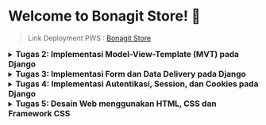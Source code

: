 # Welcome to Bonagit Store! :chocolate_bar:

> Link Deployment PWS : [Bonagit Store](http://shaine-glorvina-bonagitstore.pbp.cs.ui.ac.id/)

<details>
<summary>
  <span style="font-size:16px;"><b>Tugas 2: Implementasi Model-View-Template (MVT) pada Django</b></span>
</summary>

### 1. Jelaskan bagaimana cara kamu mengimplementasikan checklist di atas secara step-by-step (bukan hanya sekadar mengikuti tutorial).
Pertama, saya membuat direktori dan repositori baru pada GitHub untuk project e-commerce ini. Kemudian, saya menghubungkan direktori lokal dengan repositori saya dengan cara ```git branch -M main``` kemudian ```git remote add origin https://github.com/glorvibop/bonagit-store.git```

Selanjutnya, saya melanjutkan dengan mengikuti Tutorial 0 untuk mengatur Django, yang meliputi langkah-langkah seperti mengaktifkan _virtual environment_ (untuk memastikan project saya terisolasi) dan menginstall dependencies yang diperlukan. Kemudian, saya melakukan beberapa modifikasi pada ```settings.py``` dan menambahkan berkas ```.gitignore``` untuk mengelola file yang tidak perlu diunggah ke repositori. Proses selanjutnya adalah pembuatan aplikasi Django, konfigurasi routing, dan berbagai persiapan lain sebagaimana diuraikan dalam Tutorial 0.

Setelah melakukan hal yang disebut di atas, saya membuka PWS (Pacil Web Service) untuk membuat project baru. Saya melakukan modifikasi pada ```settings.py```, menambahkan URL deployment PWS, yaitu ```shaine-glorvina-bonagitstore.pbp.cs.ui.ac.id```, dan melanjutkan prosedur deployment PWS sesuai dengan instruksi dalam Tutorial 0.

Di dalam aplikasi utama, saya mendefinisikan sebuah model ```ChocolateProduct``` yang mencakup atribut ```name_product``` dengan tipe data ```CharField```, ```price``` dengan tipe data ```FloatField```, ```description``` dengan tipe data ```TextField```, ```type``` dengan tipe data ```CharField```, dan ```cocoa_ratio``` dengan tipe data ```IntegerField```. Hal ini merupakan langkah fundamental karena model bertindak sebagai blueprint untuk data yang disimpan, diproses, dan dikelola dalam aplikasi saya.

Kemudian, saya melanjutkan pengembangan aplikasi e-commerce saya yang berfokus pada penjualan chocolate bar dengan memodifikasi ```views.py```. Dalam file ini, saya menampilkan data dari model dan menghubungkannya dengan template. Fungsi ```show_main``` mengatur variabel konteks dengan nilai seperti product name, price, description, type,  cocoa ratio, yang kemudian ditampilkan melalui template ```main.html```. Template tersebut saya modifikasi sesuai dengan keinginan saya agar terlihat lebih menarik. Terakhir, saya menyambungkan repository dengan PWS, lalu push ke PWS dengan ```git push pws main:master``` untuk melakukan deployment.

### 2. Buatlah bagan yang berisi request client ke web aplikasi berbasis Django beserta responnya dan jelaskan pada bagan tersebut kaitan antara urls.py, views.py, models.py, dan berkas html.
![flowchart untuk tugas 2 individu pbp](https://github.com/user-attachments/assets/36b3d355-83fa-4207-9570-fac7ec54425d)
- Client send request (mengirimkan HTTP request ke server Django)
- Server Django memproses request yang diterima dengan mencocokkan URL yang diminta ke pola-pola yang terdefinisi dalam file ```urls.py```. File ini berperan penting dalam mengelola rute URL yang terkait dengan aplikasi utama.
- Request diproses oleh ```views.py``` yang mengambil dan memproses data dari database melalui ```models.py```. ```models.py``` sendiri bertanggung jawab untuk mengatur dan mengelola data dari aplikasi. Setelah menyelesaikan tindakan sebelumnya, ```views.py``` menentukan jenis respons yang dikirimkan kembali ke client (umumnya menggunakan template HTML).
- Setelah ```views.py``` mengumpulkan data yang diperlukan, data dikirim ke sebuah berkas HTML yang berfungsi sebagai template. Berkas ini memperlihatkan tampilan akhir yang dapat dilihat oleh client.
- Django merespon dengan mengirimkan HTML yang sudah diproses sebagai respon kembali ke client.

### 3. Jelaskan fungsi git dalam pengembangan perangkat lunak!
```Git``` adalah _version control system_ yang paling umum digunakan. Sebagai _version control system_, ```Git``` memungkinkan developers untuk melihat riwayat modifikasi yang lengkap, mengidentifikasi siapa yang membuat perubahan, kapan, dan mengapa. Hal ini berarti ```Git``` bersigat dinamis, adaptif, dan penting untuk menganalisis bug.

Fitur utama ```Git``` meliputi _Branching and Merging_ yang developers untuk mengerjakan bagian proyek yang berbeda secara bersamaan tanpa mengganggu satu sama lain. Kelebihan ini memastikan perubahan dapat di-merge kembali ke main branch dengan mulus dan menjaga integritas kode.

Selain itu, ```Git``` mendukung development yang terdistribusi. Hal mempercepat proses rilis perangkat lunak dengan memungkinkan pembaruan yang sering dan kecil, sehingga mempercepat siklus rilis secara keseluruhan.

### 4. Menurut Anda, dari semua framework yang ada, mengapa framework Django dijadikan permulaan pembelajaran pengembangan perangkat lunak?
Menurut saya, Django dijadikan permulaan pembelajaran pengembangan perangkat lunak karena sebelumnya kami telah mempelajari bahasa pemrograman Python yang juga digunakan dalam Django. Di lingkungan industri, Django merupakan salah satu framework yang umum digunakan dan menawarkan simplicity, flexibility, reliability, dan scalability. Hal ini berarti Django telah memiliki komunitas yang cukup luas. Django juga memiliki syntax yang relatif mudah dan memiliki web server sendiri membuatnya lebih secure dari framework lain.

### 5. Mengapa model pada Django disebut sebagai ORM? 
Models pada Django disebut sebagai ORM (_Object Relational Mapping_) karena Models pada Django menyediakan sebuah lapisan abstraksi yang memungkinkan developers untuk melakukan pemetaan data (_mapping_) tanpa perlu menulis SQL secara manual. Sebagai gantinya, developers bisa berinteraksi dengan database menggunakan bahasa Python.
</details>

<details>
<summary>
  <span style="font-size:16px;"><b>Tugas 3: Implementasi Form dan Data Delivery pada Django</b></span>
</summary>

### 1. Jelaskan mengapa kita memerlukan data delivery dalam pengimplementasian sebuah platform?
Data delivery merupakan aspek penting dalam pengimplementasian suatu platform karena bertujuan untuk memastikan bahwa pertukaran data antar komponen sistem (seperti antara _frontend_ dan _backend_ atau antar _microservices_) dilakukan dengan cara yang efisien, aman, dan konsisten. Data Delivery menjadi penting karena kebutuhan pertukaran informasi yang tepat secara real-time dan memfasilitasi komunikasi yang seamless antar komponen yang berbeda dalam sistem.

### 2. Menurutmu, mana yang lebih baik antara XML dan JSON? Mengapa JSON lebih populer dibandingkan XML?
Menurut saya, JSON lebih baik karena lebih _readable_ bagi manusia maupun mesin. JSON juga lebih ringan dibandingkan XML dan lebih mudah diolah oleh bahasa umum di web development seperti JavaScript. Oleh karena itu, JSON lebih populer karena performanya yang lebih efisien dalam konteks pengiriman data di web.

### 3. Jelaskan fungsi dari method ```is_valid()``` pada form Django dan mengapa kita membutuhkan method tersebut?
Method ```is_valid()``` digunakan pada objek form untuk memvalidasi data dan juga error handling. Metode ini berfungsi sebagai filter untuk data yang masuk serta memastikan bahwa hanya data yang telah disaring dan bersih yang diterima oleh database.

### 4. Mengapa kita membutuhkan ```csrf_token``` saat membuat form di Django? Apa yang dapat terjadi jika kita tidak menambahkan ```csrf_token``` pada form Django? Bagaimana hal tersebut dapat dimanfaatkan oleh penyerang?
Kita membutuhkan ```csrf_token``` saat membuat form di Django untuk memastikan bahwa form yang dikirimkan oleh user benar-benar dari user aslinya. Singkatnya, ```csrf_token``` melindungi aplikasi dari serangan Cross-Site Request Forgery (CSRF) yaitu serangan keamanan yang memanfaatkan sesi terautentikasi user untuk melakukan aksi tidak sah pada aplikasi web tanpa persetujuan mereka.

Jika tidak menambahkan ```csrf_token``` pada form Django, penyerang dapat memanfaatkan celah tersebut untuk melakukan aksi jahat seperti mengirimkan permintaan palsu atas nama user tanpa izin (eksploitasi data). Permintaan jahat tersebut akan dieksekusi karena tidak ada ```csrf_token``` untuk memverifikasi permintaan yang menyebabkan platform menganggap permintaan itu sah.

### 5. Jelaskan bagaimana cara kamu mengimplementasikan checklist di atas secara step-by-step (bukan hanya sekadar mengikuti tutorial).
Pertama, saya membuat form untuk menerima input, sehingga nantinya data baru bisa ditampilkan dengan membuat file ```forms.py``` di direktori ```main```. Lalu, saya membuat view untuk handling form input user dan menyimpan ke database dengan memodifikasi sedikit method ```show_main``` dan menambahkan method baru ```create_product_entry pada``` untuk menghasilkan form yang dapat menambahkan data Product Entry (ada pada file ```views.py```). Tidak lupa saya untuk membuat template HTML pada ```main/templates``` dengan nama file ```create_product_entry.html```untuk membuat form.

Setelah itu, saya menambahkan method untuk setiap fungsi views yang akan dibuat. Fungsi tersebut disupport dengan pertama melakukan import terhadap HttpResponse dan serializers. Lalu, menambahkan method ```show_xml``` dan ```show_json``` pada ```views.py``` untuk menyimpan hasil query dari seluruh data yang ada pada entry ChocolateProduct. Untuk melihat objek dalam format XML dan JSON by ID, saya juga menambahkan method baru yang menerima parameter id juga, yaitu ```show_xml_by_id``` dan ```show_json_by_id```. Dengan menggunakan parameter id kita dapat meilihat per objek by idnya masing-masing.

Terakhir, saya juga menambahkan path URL ke dalam variabel ```urlpatterns``` pada ```urls.py``` di ```main``` untuk mengakses fungsi yang sudah di-import pada poin sebelumnya.

### 6. Mengakses keempat URL di poin 2 menggunakan Postman, membuat screenshot dari hasil akses URL pada Postman, dan menambahkannya ke dalam README.md.
- XML
![hasil askes URL xml](https://github.com/user-attachments/assets/d69ce312-bdd6-43a5-96a0-166ccebe9dce)

- JSON
![hasil askes URL json](https://github.com/user-attachments/assets/7c1a781b-efa8-477b-9b28-18c52e609b55)

- XML by ID
![hasil askes URL xml by id](https://github.com/user-attachments/assets/4318594b-1d1d-402b-8e38-1594d3ea1670)

- JSON by ID
![hasil askes URL json by id](https://github.com/user-attachments/assets/87099bb8-005d-41b6-a5f8-a8ef1a25c8a4)
</details>

<details>
<summary>
  <span style="font-size:16px;"><b>Tugas 4: Implementasi Autentikasi, Session, dan Cookies pada Django</b></span>
</summary>

### 1. Apa perbedaan antara HttpResponseRedirect() dan redirect()?
```HttpResponseRedirect()``` dan ```redirect()``` adalah dua metode di Django untuk mengelola pengalihan user ke URL yang berbeda, tetapi keduanya memiliki perbedaan yang signifikan dalam penggunaan dan fleksibilitas. ```HttpResponseRedirect()``` hanya mengambil single argumen yaitu URL. Sementara itu, ```redirect()``` adalah fungsi shortcut yang lebih fleksibel, mendukung nama view, model, atau URL sebagai argumen, dan secara otomatis menghasilkan URL yang sesuai untuk pengalihan.

### 2. Jelaskan cara kerja penghubungan model Product dengan User!
Penghubungan antara model Product dengan User dilakukan melalui field ForeignKey yang didefinisikan dalam model ```ChocoalteProduct```. Field ForeignKey ini menunjuk ke model ```User``` yang memungkinkan setiap produk terhubung dengan satu user tertentu (menciptakan relasi _many-to-one_). Parameter ```on_delete=models.CASCADE``` menentukan bahwa jika user dihapus, semua produk yang terhubung dengan user tersebut juga akan dihapus, memastikan integritas data.

### 3. Apa perbedaan antara authentication dan authorization, apakah yang dilakukan saat pengguna login? Jelaskan bagaimana Django mengimplementasikan kedua konsep tersebut.
Authentication adalah proses verifikasi identitas user (biasanya melalui username dan password) untuk memastikan user adalah benar-benar siapa yang dia claim. Sementara itu, authorization adalah langkah selanjutnya setelah autentikasi, yang menentukan hak akses user terhadap sumber daya tertentu dalam aplikasi. Pada saat login, Django terlebih dahulu melakukan authentication untuk memverifikasi identitas user. Setelah terverifikasi, Django kemudian melakukan authorization untuk menentukan akses apa saja yang boleh dilakukan oleh user tersebut.

Django menggunakan ```django.contrib.auth``` untuk authentication, yang mengelola login, logout, dan sesi user. Untuk authorization, Django mengatur hak akses melalui sistem permissions yang memungkinkan pengaturan izin spesifik untuk user atau grup. Dekorator seperti ```@login_required``` digunakan untuk membatasi akses ke fungsi tertentu hanya untuk user yang terautentikasi.

### 4. Bagaimana Django mengingat pengguna yang telah login? Jelaskan kegunaan lain dari cookies dan apakah semua cookies aman digunakan?
Django mengingat user yang login dengan session yang disimpan dalam cookies. Session ID yang selalu unik akan disimpan pada browser user dan database setelah user berhasil login. Setiap akses halaman, Django memeriksa session ID ini untuk verifikasi login. Selain itu, cookies juga bisa menyimpan preferensi user dan melacak aktivitasnya. Namun, cookies tidak selalu aman. Cookies yang tidak aman bisa dicuri melalui serangan seperti cross-site scripting  XSS. Django memperkuat keamanan cookies dengan opsi HttpOnly yang membatasi akses JavaScript dan Secure yang memaksa penggunaan HTTPS.

### 5. Jelaskan bagaimana cara kamu mengimplementasikan checklist di atas secara step-by-step (bukan hanya sekadar mengikuti tutorial).
Pertama-tama, saya mengimplementasikan fitur authentication di aplikasi Django dengan mengimplementasikan fungsi registrasi, login, dan logout. Prosesnya dimulai dengan memodifikasi ```views.py``` untuk menambahkan fungsi ```register``` yang memanfaatkan form bawaan Django. Saya juga membuat halaman HTML, ```register.html```, untuk form tersebut dan mendefinisikan URL yang sesuai dalam ```urlpatterns``` untuk mengakses halaman register.

Setelah mengatur register, saya melanjutkan dengan implementasi fungsi login menggunakan modul ```authenticate``` dan ```login``` dari Django. Saya menambahkan fungsi ```login_user``` di ```views.py``` dan membuat halaman ```login.html``` yang menyediakan form login. URL untuk halaman login juga saya tambahkan pada ```urlpatterns```. Untuk logout, saya menambahkan fungsi yang memanggil logout yaitu ```logout_user``` dari Django di ```views.py```, lalu memodifikasi ```main.html``` dengan menambahkan hyperlink tag untuk logout, dan membuat URL yang sesuai untuk aksi tersebut. Setelah mengimplementasikan fungsi registrasi, login, dan logout, saya menyisipkan decorator ```@login_required(login_url='/login')``` di atas fungsi ```show_main``` agar halaman main hanya dapat diakses oleh user yang sudah login.

Selanjutnya, saya menghubungkan model ```ChocolateProduct``` dengan ```User``` menggunakan ForeignKey. Ini memungkinkan setiap produk yang dibuat saling terikat dengan user yang membuatnya. Dengan ini, terciptalah relasi _many-to-one_ dimana setiap produk dihubungkan ke satu user dan satu user bisa memiliki banyak produk. Saya memodifikasi fungsi ```create_product_entry``` untuk menyimpan produk baru dengan mengasosiasikannya dengan user yang login. Saya juga memastikan bahwa hanya produk yang terkait dengan user yang login yang ditampilkan di main page.

Terakhir, saya menambahkan fitur untuk menyimpan dan menampilkan waktu login terakhir user menggunakan cookies. Di fungsi ```login_user```, saya mengatur cookie ```last_login``` setelah user berhasil login. Saya juga memodifikasi fungsi ```logout_user``` untuk menghapus cookie tersebut. Informasi waktu login terakhir ditampilkan di main page.
</details>

<details>
<summary>
  <span style="font-size:16px;"><b>Tugas 5: Desain Web menggunakan HTML, CSS dan Framework CSS</b></span>
</summary>

### 1. Jika terdapat beberapa CSS selector untuk suatu elemen HTML, jelaskan urutan prioritas pengambilan CSS selector tersebut!
CSS menentukan prioritas selector berdasarkan konsep _specificity_. Prioritas pengamblian CSS selecetor dari terendah ke tertinggi:
- Universal Selector
- Type Selector
- Class, pseudo-class, attribute selector
- ID Selector
- Inline Styles
- !important

### 2. Mengapa responsive design menjadi konsep yang penting dalam pengembangan aplikasi web? Berikan contoh aplikasi yang sudah dan belum menerapkan responsive design!
Responsive design sangat penting karena tidak semua user memiliki device (desktop, table, ponsel, dsb.) yang sama. Jika sebuah design hanya disesuaikan untuk satu ukuran layar, user akan mengalami kesulitan mengakses fitur-fitur situs pada perangkat lain. Sekarang, hampir semua website sudah menerapkan responsive design untuk memastikan aksesibilitas yang baik di berbagai perangkat. Salah satu contoh website responsive adalah [Pinterest](https://id.pinterest.com/). Namun, ada juga website yang sengaja dibuat non-responsive untuk keperluan demonstrasi seperti [Non-Responsive Website](https://dequeuniversity.com/library/responsive/1-non-responsive)

### 3. Jelaskan perbedaan antara margin, border, dan padding, serta cara untuk mengimplementasikan ketiga hal tersebut!
![margin border padding content](https://github.com/user-attachments/assets/37c65fa1-e33d-4010-883d-fc7b3f42252c)
- Margin merupakan ruang di luar border elemen yang memberikan jarak antar elemen satu dengan yang lain
- Border merupakan garis yang mengelilingi elemen (berada di antara margin dan padding). Border digunakan untuk membatasi elemen dan bisa diatur ketebalannya, jenisnya (seperti solid atau dashed), serta warnanya.
- Padding merupakan ruang di dalam elemen yang memberikan jarak antara content suatu elemen dengan bordernya.

### 4. Jelaskan konsep flex box dan grid layout beserta kegunaannya!
Flexbox dan Grid adalah dua sistem tata letak CSS yang memfasilitasi pembuatan layout responsive dengan kemudahan pengaturan yang berbeda. 

- Flexbox fokus pada distribusi ruang dalam satu dimensi, memungkinkan elemen disusun secara horizontal atau vertikal di dalam kontainer. Ini sangat berguna untuk tata letak yang memerlukan penyesuaian seperti meratakan atau memusatkan elemen dengan properti seperti justify-content dan align-items. 
- Grid Layout adalah metode yang lebih kompleks dan menawarkan dua dimensi (baris dan kolom) yang mendukung pengaturan elemen yang lebih detail dan presisi menggunakan properti seperti grid-template-columns dan grid-template-rows. 

Flexbox cocok untuk tata letak sederhana seperti navigasi atau kolom produk, sedangkan Grid ideal untuk desain yang lebih kompleks dengan banyak elemen seperti layout halaman dengan area header, konten, dan sidebar yang terdefinisi dengan baik. Penggunaan kedua sistem ini memperkaya fleksibilitas dalam desain web modern, memungkinkan pembuatannya menjadi lebih dinamis dan adaptif.

### 5. Jelaskan bagaimana cara kamu mengimplementasikan checklist di atas secara step-by-step (bukan hanya sekadar mengikuti tutorial)!
Pertama, saya membuat fitur edit dan delete menu dengan menambahkan 2 function baru pada direktori ```main/views.py``` yaitu function ```edit_product``` dan ```delete_product```. Kemudian, saya membuat template untuk menampilkan view tersebut dengan menghubungkan CDN Tailwind CSS ke file ```templates/base.html```. Setelah menghubungkan Tailwind, saya membuat file ```main/templates/edit_product.html``` dan langsung styling dengan TailwindCSS. Tak lupa, saya juga mengintegrasi dengan route website dan menambahkan routing pada ```urls.py``` untuk kedua function yang telah dibuat pada ```views.py```.

Saya juga menambahkan beberapa gambar pada website saya agar tampilannya lebih menarik. Untuk melakukan hal ini, saya membuat konfigurasi static files dengan membuat direktori ```static``` yang berisi subdirektori ```css``` dan ```image``` untuk file-file yang dibutuhkan. Setelah itu, saya memodifikasi file ```settings.py``` dengan menambahkan barisan kode pada ```MIDDLEWARE``` dan ```STATIC_URL``` seperti yang ada di Tutorial 4 agar Django dapat mengelola file statis secara otomatis.

Pada direktori ```static/css``` saya menambahkan file ```global.css``` untuk melakukan styling yang diperlukan dalam website saya. Jangan lupa untuk selalu menambahkan ```{% load static %}``` pada setiap template yang ingin menggunakan static files yang telah dibuat. Saya juga telah membuat ```navbar.html``` untuk menampilkan navabar pada setiap template. Jangan lupa untuk selalu menambahkan ```{% include '<nama-file>'% }```. Saya juga membuat ```card_food.html``` serta c``card_info.html``` pada ```main/templates```. Terakhir, saya melakukan styling dengan TailwindCSS untuk setiap file.html sampai mendapatkan layout dan design yang saya inginkan.

</details>